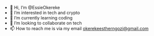 - 👋 Hi, I’m @EssieOkereke
- 👀 I’m interested in tech and crypto
- 🌱 I’m currently learning coding
- 💞️ I’m looking to collaborate on tech 
- 📫 How to reach me is via my email okerekeestherngozi@gmail.com

<!---
EssieOkereke/EssieOkereke is a ✨ special ✨ repository because its `README.md` (this file) appears on your GitHub profile.
You can click the Preview link to take a look at your changes.
--->
